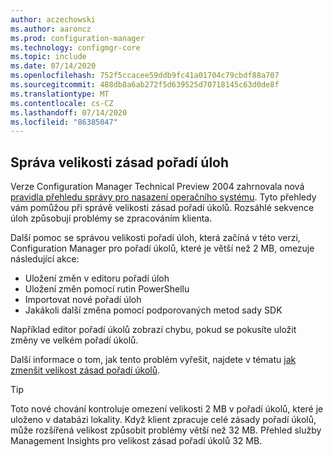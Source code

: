 ```yaml
---
author: aczechowski
ms.author: aaroncz
ms.prod: configuration-manager
ms.technology: configmgr-core
ms.topic: include
ms.date: 07/14/2020
ms.openlocfilehash: 752f5ccacee59ddb9fc41a01704c79cbdf88a707
ms.sourcegitcommit: 488db8a6ab272f5d639525d70718145c63d0de8f
ms.translationtype: MT
ms.contentlocale: cs-CZ
ms.lasthandoff: 07/14/2020
ms.locfileid: "86385047"
---
```

## <a name="manage-task-sequence-policy-size"></a><a name="bkmk_tspol"></a>Správa velikosti zásad pořadí úloh

<!--6888853-->

Verze Configuration Manager Technical Preview 2004 zahrnovala nová [pravidla přehledu správy pro nasazení operačního systému](../../technical-preview-2004.md#bkmk_osdmi). Tyto přehledy vám pomůžou při správě velikosti zásad pořadí úkolů. Rozsáhlé sekvence úloh způsobují problémy se zpracováním klienta.

Další pomoc se správou velikosti pořadí úloh, která začíná v této verzi, Configuration Manager pro pořadí úkolů, které je větší než 2 MB, omezuje následující akce:

- Uložení změn v editoru pořadí úloh
- Uložení změn pomocí rutin PowerShellu
- Importovat nové pořadí úloh
- Jakákoli další změna pomocí podporovaných metod sady SDK

Například editor pořadí úkolů zobrazí chybu, pokud se pokusíte uložit změny ve velkém pořadí úkolů.

Další informace o tom, jak tento problém vyřešit, najdete v tématu [jak zmenšit velikost zásad pořadí úkolů](../../technical-preview-2004.md#how-to-reduce-the-size-of-task-sequence-policy).

> [!TIP]
> Toto nové chování kontroluje omezení velikosti 2 MB v pořadí úkolů, které je uloženo v databázi lokality. Když klient zpracuje celé zásady pořadí úkolů, může rozšířená velikost způsobit problémy větší než 32 MB. Přehled služby Management Insights pro velikost zásad pořadí úkolů 32 MB.
